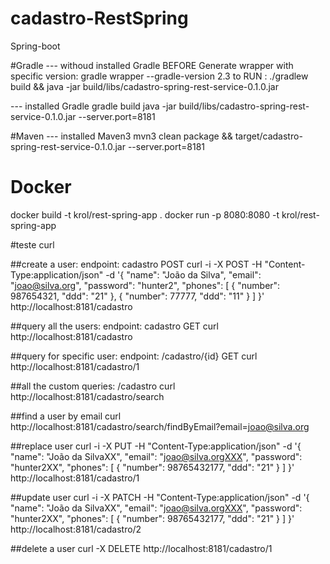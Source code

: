 # cadastro-RestSpring
Spring-boot 

#Gradle
--- withoud installed Gradle
BEFORE Generate wrapper with specific version: gradle wrapper --gradle-version 2.3
to RUN :
./gradlew build && java -jar build/libs/cadastro-spring-rest-service-0.1.0.jar  

--- installed Gradle
gradle build
java -jar build/libs/cadastro-spring-rest-service-0.1.0.jar --server.port=8181

#Maven
--- installed Maven3
mvn3 clean package && target/cadastro-spring-rest-service-0.1.0.jar --server.port=8181

# Docker
docker build -t krol/rest-spring-app .
docker run -p 8080:8080 -t krol/rest-spring-app  

#teste curl

##create a user: endpoint: cadastro POST
curl -i -X POST -H "Content-Type:application/json" -d '{ "name": "João da Silva", "email": "joao@silva.org", "password": "hunter2", "phones": [ { "number": 987654321, "ddd": "21" }, { "number": 77777, "ddd": "11" } ] }' http://localhost:8181/cadastro

##query all the users: endpoint: cadastro GET
curl http://localhost:8181/cadastro

##query for specific user: endpoint: /cadastro/{id} GET
curl http://localhost:8181/cadastro/1

##all the custom queries: /cadastro
curl http://localhost:8181/cadastro/search

##find a user by email
curl http://localhost:8181/cadastro/search/findByEmail?email=joao@silva.org

##replace user
curl -i -X PUT -H "Content-Type:application/json" -d '{ "name": "João da SilvaXX", "email": "joao@silva.orgXXX", "password": "hunter2XX", "phones": [ { "number": 98765432177, "ddd": "21" } ] }' http://localhost:8181/cadastro/1

##update user
curl -i -X PATCH -H "Content-Type:application/json" -d '{ "name": "João da SilvaXX", "email": "joao@silva.orgXXX", "password": "hunter2XX", "phones": [ { "number": 98765432177, "ddd": "21" } ] }' http://localhost:8181/cadastro/2

##delete a user
curl -X DELETE http://localhost:8181/cadastro/1